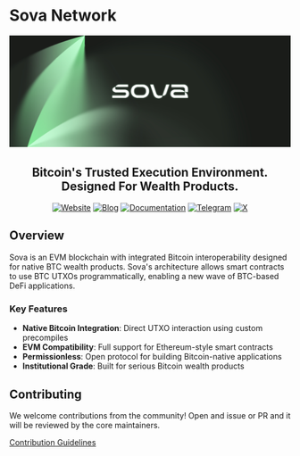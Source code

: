 # Sova Network

<div align="center">
  <img src="https://raw.githubusercontent.com/SovaNetwork/.github/refs/heads/main/profile/assets/sova-banner.jpg" alt="Sova Logo"/>

  ## Bitcoin's Trusted Execution Environment. Designed For Wealth Products.
  
  [![Website](https://img.shields.io/badge/website-sova.io-d2ae79?style=for-the-badge)](https://sova.io)
  [![Blog](https://img.shields.io/badge/blog-blog.sova.io-bf8c40?style=for-the-badge)](https://blog.sova.io)
  [![Documentation](https://img.shields.io/badge/docs-docs.sova.io-86622d?style=for-the-badge)](https://docs.sova.io)
  [![Telegram](https://img.shields.io/badge/Telegram-2CA5E0?style=for-the-badge&logo=telegram&logoColor=white)](https://t.me/sova_btc)
  [![X](https://img.shields.io/badge/X-000000?style=for-the-badge&logo=x&logoColor=white)](https://twitter.com/SovaBTC)
  
</div>

## Overview

Sova is an EVM blockchain with integrated Bitcoin interoperability designed for native BTC wealth products. Sova's architecture allows smart contracts to use BTC UTXOs programmatically, enabling a new wave of BTC-based DeFi applications.

### Key Features

- **Native Bitcoin Integration**: Direct UTXO interaction using custom precompiles
- **EVM Compatibility**: Full support for Ethereum-style smart contracts
- **Permissionless**: Open protocol for building Bitcoin-native applications
- **Institutional Grade**: Built for serious Bitcoin wealth products

## Contributing

We welcome contributions from the community! Open and issue or PR and it will be reviewed by the core maintainers.
<div><a href="https://docs.sova.io/developers/contributing">Contribution Guidelines</a></div>
